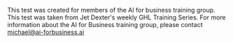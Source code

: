 This test was created for members of the AI for business training group. This test was taken from Jet Dexter's weekly GHL Training Series. For more information about the AI for Business training group, please contact michael@ai-forbusiness.ai
